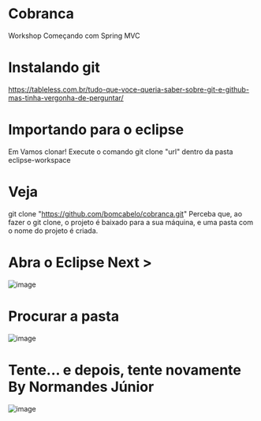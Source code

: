 # Cobranca
 Workshop Começando com Spring MVC
# Instalando git
https://tableless.com.br/tudo-que-voce-queria-saber-sobre-git-e-github-mas-tinha-vergonha-de-perguntar/ 
# Importando para o eclipse
Em Vamos clonar!
Execute o comando git clone "url" dentro da pasta eclipse-workspace
#  Veja
git clone "https://github.com/bomcabelo/cobranca.git"
Perceba que, ao fazer o git clone, o projeto é baixado para a sua máquina, e uma pasta com o nome do projeto é criada.
# Abra o Eclipse Next >
![image](https://user-images.githubusercontent.com/377344/111902293-9d230480-8a1b-11eb-9c62-68d73d29c5db.png)
# Procurar a pasta
![image](https://user-images.githubusercontent.com/377344/111902501-87faa580-8a1c-11eb-8232-e931f148f9f4.png)
# Tente... e depois, tente novamente By Normandes Júnior
![image](https://user-images.githubusercontent.com/377344/111902699-76fe6400-8a1d-11eb-8544-686486c9e934.png)




